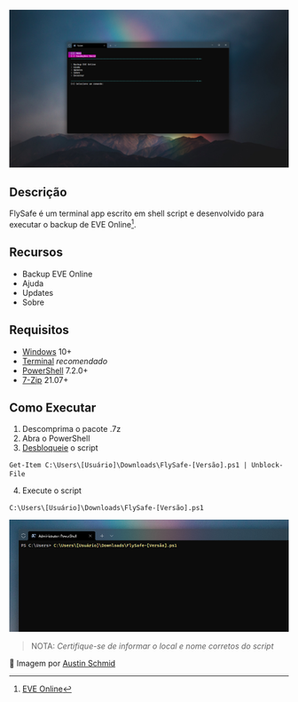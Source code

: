![](https://github.com/2uj1m28ohz/flysafe/blob/main/FlySafeScreen.png)

## Descrição
FlySafe é um terminal app escrito em shell script e desenvolvido para executar o backup de EVE Online[^1].

## Recursos
- Backup EVE Online
- Ajuda
- Updates
- Sobre

## Requisitos
- [Windows](https://www.microsoft.com/windows) 10+
- [Terminal](https://www.github.com/microsoft/terminal) *recomendado*
- [PowerShell](https://www.github.com/powershell/powershell) 7.2.0+
- [7-Zip](https://www.7-zip.org) 21.07+

## Como Executar
1. Descomprima o pacote .7z
2. Abra o PowerShell
3. [Desbloqueie](https://docs.microsoft.com/pt-br/powershell/module/microsoft.powershell.utility/unblock-file) o script
```
Get-Item C:\Users\[Usuário]\Downloads\FlySafe-[Versão].ps1 | Unblock-File
```
4. Execute o script
```
C:\Users\[Usuário]\Downloads\FlySafe-[Versão].ps1
```
![](https://github.com/2uj1m28ohz/flysafe/blob/main/FlySafeTerminal.png)
>NOTA: *Certifique-se de informar o local e nome corretos do script*

:smiling_face_with_three_hearts: Imagem por [Austin Schmid](https://unsplash.com/photos/r7zjJ63kAPU)

[^1]: [EVE Online](https://www.eveonline.com)
